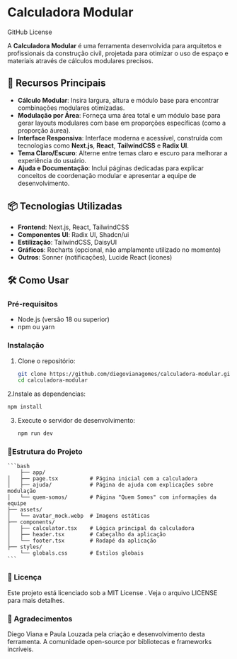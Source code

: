 # Calculadora Modular
GitHub License

A **Calculadora Modular** é uma ferramenta desenvolvida para arquitetos e profissionais da construção civil, projetada para otimizar o uso de espaço e materiais através de cálculos modulares precisos.

## 🚀 Recursos Principais

- **Cálculo Modular**: Insira largura, altura e módulo base para encontrar combinações modulares otimizadas.
- **Modulação por Área**: Forneça uma área total e um módulo base para gerar layouts modulares com base em proporções específicas (como a proporção áurea).
- **Interface Responsiva**: Interface moderna e acessível, construída com tecnologias como **Next.js**, **React**, **TailwindCSS** e **Radix UI**.
- **Tema Claro/Escuro**: Alterne entre temas claro e escuro para melhorar a experiência do usuário.
- **Ajuda e Documentação**: Inclui páginas dedicadas para explicar conceitos de coordenação modular e apresentar a equipe de desenvolvimento.

## 📦 Tecnologias Utilizadas

- **Frontend**: Next.js, React, TailwindCSS
- **Componentes UI**: Radix UI, Shadcn/ui
- **Estilização**: TailwindCSS, DaisyUI
- **Gráficos**: Recharts (opcional, não amplamente utilizado no momento)
- **Outros**: Sonner (notificações), Lucide React (ícones)

## 🛠️ Como Usar

### Pré-requisitos

- Node.js (versão 18 ou superior)
- npm ou yarn

### Instalação

1. Clone o repositório:
   ```bash
   git clone https://github.com/diegovianagomes/calculadora-modular.git
   cd calculadora-modular
   ```

2.Instale as dependencias:
   ```bash
   npm install
   ```

3. Execute o servidor de desenvolvimento:
    ```bash
    npm run dev
    ```
### 📂Estrutura do Projeto

    ```bash
        ├── app/
    │   ├── page.tsx          # Página inicial com a calculadora
    │   ├── ajuda/            # Página de ajuda com explicações sobre modulação
    │   └── quem-somos/       # Página "Quem Somos" com informações da equipe
    ├── assets/
    │   └── avatar_mock.webp  # Imagens estáticas
    ├── components/
    │   ├── calculator.tsx    # Lógica principal da calculadora
    │   ├── header.tsx        # Cabeçalho da aplicação
    │   └── footer.tsx        # Rodapé da aplicação
    ├── styles/
        └── globals.css       # Estilos globais
    ```

### 📄 Licença
Este projeto está licenciado sob a MIT License . Veja o arquivo LICENSE para mais detalhes.

### 🙌 Agradecimentos
Diego Viana e Paula Louzada pela criação e desenvolvimento desta ferramenta.
A comunidade open-source por bibliotecas e frameworks incríveis.